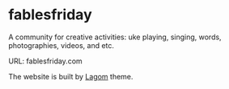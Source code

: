 # fablesfriday
A community for creative activities: uke playing, singing, words, photographies, videos, and etc.

URL: fablesfriday.com

The website is built by [Lagom](https://github.com/swanson/lagom) theme.